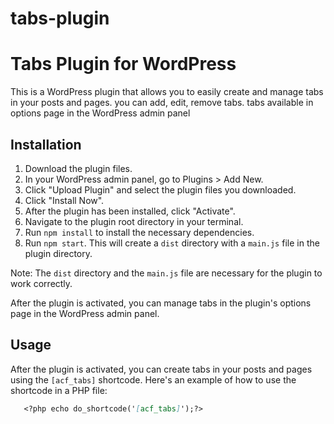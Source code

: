 # tabs-plugin

# Tabs Plugin for WordPress

This is a WordPress plugin that allows you to easily create and manage tabs in your posts and pages. you can add, edit, remove tabs. tabs available in options page in the WordPress admin panel

## Installation

1. Download the plugin files.
2. In your WordPress admin panel, go to Plugins > Add New.
3. Click "Upload Plugin" and select the plugin files you downloaded.
4. Click "Install Now".
5. After the plugin has been installed, click "Activate".
6. Navigate to the plugin root directory in your terminal.
7. Run `npm install` to install the necessary dependencies.
8. Run `npm start`. This will create a `dist` directory with a `main.js` file in the plugin directory.

Note: The `dist` directory and the `main.js` file are necessary for the plugin to work correctly.

After the plugin is activated, you can manage tabs in the plugin's options page in the WordPress admin panel.

## Usage

After the plugin is activated, you can create tabs in your posts and pages using the `[acf_tabs]` shortcode. Here's an example of how to use the shortcode in a PHP file:

```markdown
   <?php echo do_shortcode('[acf_tabs]');?>
```
